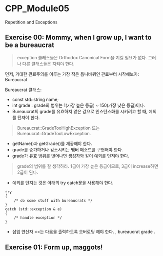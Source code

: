 # CPP_Module05
Repetition and Exceptions

## Exercise 00: Mommy, when I grow up, I want to be a bureaucrat

> exception 클래스들은 Orthodox Canonical Form을 지킬 필요가 없다. 그러나 다른 클래스들은 지켜야 한다.

먼저, 거대한 관료주의를 이루는 가장 작은 톱니바퀴인 관료부터 시작해보자: Bureaucrat

Bureaucrat 클래스:
- const std::string name;
- int   grade
    : grade의 범위는 1(가장 높은 등급) ~ 150(가장 낮은 등급)이다.
- Bureaucrat의 grade를 유효하지 않은 값으로 인스턴스화를 시키려고 할 때, 예외를 던져야 한다.
> Bureaucrat::GradeTooHighException 또는 Bureaucrat::GradeTooLowException.
- getName()과 getGrade()를 제공해야 한다.
- grade를 증가하거나 감소시키는 멤버 메소드를 구현해야 한다.
- grade가 유효 범위를 벗어나면 생성자와 같이 예외를 던져야 한다.
> grade의 범위를 잘 생각하라. 1급이 가장 높은 등급이므로, 3급이 increase하면 2급이 된다.

- 예외를 던지는 것은 아래의 try catch문을 사용해야 한다.
```
try
{
    /* do some stuff with bureaucrats */
}
catch (std::exception & e)
{
    /* handle exception */
}
```

- 삽입 연산자 <<는 다음을 출력하도록 오버로딩 해야 한다.
<name>, bureaucrat grade <grade>.

## Exercise 01: Form up, maggots!